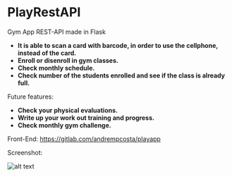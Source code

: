 # PlayRestAPI

Gym App REST-API made in Flask

* **It is able to scan a card with barcode, in order to use the cellphone, instead of the card.**
* **Enroll or disenroll in gym classes.**
* **Check monthly schedule.**
* **Check number of the students enrolled and see if the class is already full.**

Future features:
* **Check your physical evaluations.**
* **Write up your work out training and progress.**
* **Check monthly gym challenge.**

Front-End: https://gitlab.com/andrempcosta/playapp

Screenshot:

![alt text](https://i.imgur.com/SPqATZI.png)
